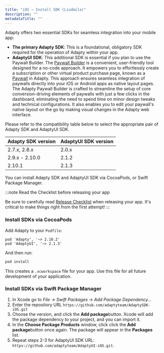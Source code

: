```yaml
---
title: "iOS – Install SDK (Liudmila)"
description: ""
metadataTitle: ""
---
```


Adapty offers two essential SDKs for seamless integration into your mobile app:

- **The primary Adapty SDK**: This is a foundational, obligatory SDK required for the operation of Adapty within your app.
- **AdaptyUI SDK**: This additional SDK is essential if you plan to use the Paywall Builder. The [Paywall Builder](paywall-builder-getting-started) is a convenient, user-friendly tool designed for a no-code approach. It empowers you to effortlessly create a subscription or other virtual product purchase page, known as a [Paywall](paywalls) in Adapty. This approach ensures seamless integration of paywalls directly into your iOS or Android apps as native layout pages.  
  The Adapty Paywall Builder is crafted to streamline the setup of core conversion-driving elements of paywalls with just a few clicks in the dashboard, eliminating the need to spend time on minor design tweaks and technical configurations. It also enables you to edit your paywall's native layout on the go by making visual changes in the Adapty web interface.  

Please refer to the compatibility table below to select the appropriate pair of Adapty SDK and AdaptyUI SDK.

| Adapty SDK version | AdaptyUI SDK version |
| :----------------- | :------------------- |
| 2.7.x, 2.8.x       | 2.0.x                |
| 2.9.x - 2.10.0     | 2.1.2                |
| 2.10.1             | 2.1.3                |

You can install Adapty SDK and AdaptyUI SDK via CocoaPods, or Swift Package Manager.

:::note
Read the Checklist before releasing your app

Be sure to carefully read [Release Checklist](release-checklist) when releasing your app. It's critical to make things right from the first attempt!
:::

### Install SDKs via CocoaPods

Add Adapty to your `Podfile`:

```shell Podfile
pod 'Adapty', '~> 2.10.2'
pod 'AdaptyUI', '~> 2.1.3'
```

And then run:

```sh
pod install
```

This creates a `.xcworkspace` file for your app. Use this file for all future development of your application.

### Install SDKs via Swift Package Manager

1. In Xcode go to _File_ -> _Swift Packages_ -> _Add Package Dependency..._
2. Enter the repository URL `https://github.com/adaptyteam/AdaptySDK-iOS.git`
3. Choose the version, and click the **Add package**button. Xcode will add the package dependency to your project, and you can import it.
4. In the **Choose Package Products** window, click click the **Add package**button once again. The package will appear in the **Packages** list. 
5. Repeat steps 2-3 for AdaptyUI SDK URL: `https://github.com/adaptyteam/AdaptyUI-iOS.git`.